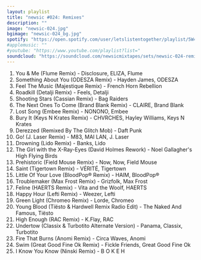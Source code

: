 ```yaml
---
layout: playlist
title: "newsic #024: Remixes"
description: ""
image: "newsic-024.jpg"
bgimage: "newsic-024_bg.jpg"
spotify: "https://open.spotify.com/user/letslistentogether/playlist/5W4kMDAZxzQ2wn72y1GMMe"
#applemusic: ""
#youtube: "https://www.youtube.com/playlist?list="
soundcloud: "https://soundcloud.com/newsicmixtapes/sets/newsic-024-remixes"
---
```


<ol>
  <li>You & Me (Flume Remix) - Disclosure, ELIZA, Flume</li>
  <li>Something About You (ODESZA Remix) - Hayden James, ODESZA</li>
  <li>Feel The Music (Majestique Remix) - French Horn Rebellion</li>
  <li>Roadkill (Detalji Remix) - Feels, Detalji</li>
  <li>Shooting Stars (Cassian Remix) - Bag Raiders</li>
  <li>The Next Ones To Come (Brand Blank Remix) - CLAIRE, Brand Blank</li>
  <li>Lost Song (Embee Remix) - NONONO, Embee</li>
  <li>Bury It (Keys N Krates Remix) - CHVRCHES, Hayley Williams, Keys N Krates</li>
  <li>Derezzed (Remixed By The Glitch Mob) - Daft Punk</li>
  <li>Go! (J. Laser Remix) - M83, MAI LAN, J. Laser</li>
  <li>Drowning (Lido Remix) - Banks, Lido</li>
  <li>The Girl with the X-Ray-Eyes (David Holmes Rework) - Noel Gallagher's High Flying Birds</li>
  <li>Prehistoric (Field Mouse Remix) - Now, Now, Field Mouse</li>
  <li>Saint (Tigertown Remix) - VÉRITÉ, Tigertown</li>
  <li>Little Of Your Love (BloodPop® Remix) - HAIM, BloodPop®</li>
  <li>Troublemaker (Max Frost Remix) - Grizfolk, Max Frost</li>
  <li>Feline (HAERTS Remix) - Vita and the Woolf, HAERTS</li>
  <li>Happy Hour (Lefti Remix) - Weezer, Lefti</li>
  <li>Green Light (Chromeo Remix) - Lorde, Chromeo</li>
  <li>Young Blood (Tiësto & Hardwell Remix Radio Edit) - The Naked And Famous, Tiësto</li>
  <li>High Enough (RAC Remix) - K.Flay, RAC</li>
  <li>Undertow (Classix & Turbotito Alternate Version) - Panama, Classix, Turbotito</li>
  <li>Fire That Burns (Anomi Remix) - Circa Waves, Anomi</li>
  <li>Swim (Great Good Fine Ok Remix) - Fickle Friends, Great Good Fine Ok</li>
  <li>I Know You Know (Ninski Remix) - B O K E H</li>
</ol>